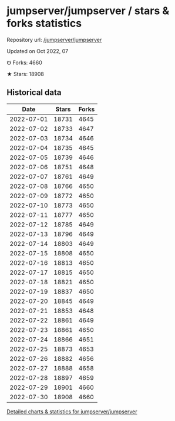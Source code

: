 # jumpserver/jumpserver / stars & forks statistics

Repository url: [/jumpserver/jumpserver](https://github.com/jumpserver/jumpserver)

Updated on Oct 2022, 07

☋ Forks: 4660

★ Stars: 18908

## Historical data
| Date | Stars | Forks |
|------|-------|-------|
| 2022-07-01 | 18731 | 4645 | 
| 2022-07-02 | 18733 | 4647 | 
| 2022-07-03 | 18734 | 4646 | 
| 2022-07-04 | 18735 | 4645 | 
| 2022-07-05 | 18739 | 4646 | 
| 2022-07-06 | 18751 | 4648 | 
| 2022-07-07 | 18761 | 4649 | 
| 2022-07-08 | 18766 | 4650 | 
| 2022-07-09 | 18772 | 4650 | 
| 2022-07-10 | 18773 | 4650 | 
| 2022-07-11 | 18777 | 4650 | 
| 2022-07-12 | 18785 | 4649 | 
| 2022-07-13 | 18796 | 4649 | 
| 2022-07-14 | 18803 | 4649 | 
| 2022-07-15 | 18808 | 4650 | 
| 2022-07-16 | 18813 | 4650 | 
| 2022-07-17 | 18815 | 4650 | 
| 2022-07-18 | 18821 | 4650 | 
| 2022-07-19 | 18837 | 4650 | 
| 2022-07-20 | 18845 | 4649 | 
| 2022-07-21 | 18853 | 4648 | 
| 2022-07-22 | 18861 | 4649 | 
| 2022-07-23 | 18861 | 4650 | 
| 2022-07-24 | 18866 | 4651 | 
| 2022-07-25 | 18873 | 4653 | 
| 2022-07-26 | 18882 | 4656 | 
| 2022-07-27 | 18888 | 4658 | 
| 2022-07-28 | 18897 | 4659 | 
| 2022-07-29 | 18901 | 4660 | 
| 2022-07-30 | 18908 | 4660 | 


[Detailed charts & statistics for jumpserver/jumpserver](https://reviewgithub.com/rep/jumpserver/jumpserver)
